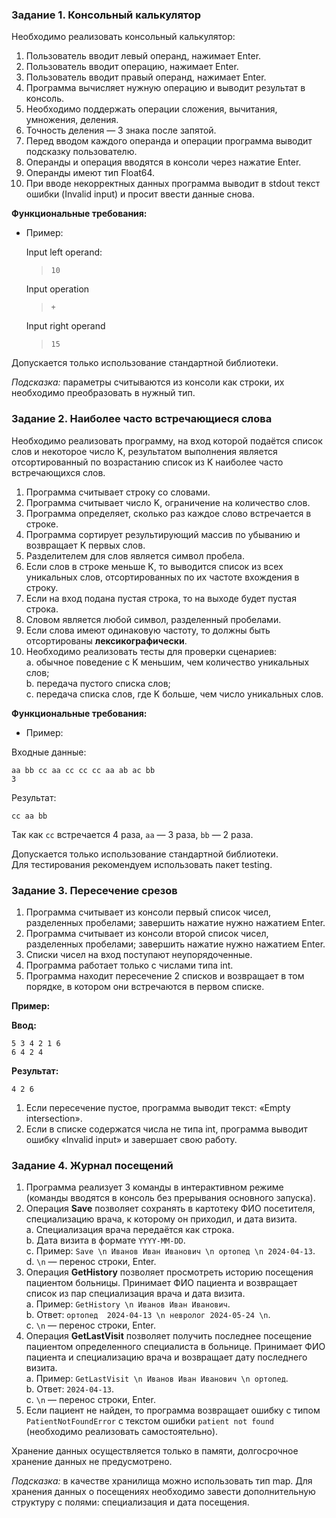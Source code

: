 ### Задание 1. Консольный калькулятор

Необходимо реализовать консольный калькулятор: 

1) Пользователь вводит левый операнд, нажимает Enter.
1) Пользователь вводит операцию, нажимает Enter.
1) Пользователь вводит правый операнд, нажимает Enter.
1) Программа вычисляет нужную операцию и выводит результат в консоль.
1) Необходимо поддержать операции сложения, вычитания, умножения, деления.
1) Точность деления — 3 знака после запятой.
1) Перед вводом каждого операнда и операции программа выводит подсказку пользователю.
1) Операнды и операция вводятся в консоли через нажатие Enter.
1) Операнды имеют тип Float64.
1) При вводе некорректных данных программа выводит в stdout текст ошибки (Invalid input) и просит ввести данные снова.

**Функциональные требования:**

- Пример:

  Input left operand: 
  > `10`

  Input operation 
  > `+`

  Input right operand
  > `15`

Допускается только использование стандартной библиотеки.

*Подсказка:* параметры считываются из консоли как строки, их необходимо преобразовать в нужный тип.

### Задание 2. Наиболее часто встречающиеся слова

Необходимо реализовать программу, на вход которой подаётся список слов и некоторое число K, результатом выполнения является отсортированный по возрастанию список из K наиболее часто встречающихся слов.

1) Программа считывает строку со словами.
1) Программа считывает число K, ограничение на количество слов.
1) Программа определяет, сколько раз каждое слово встречается в строке.
1) Программа сортирует результирующий массив по убыванию и возвращает K первых слов.
1) Разделителем для слов является символ пробела.
1) Если слов в строке меньше K, то выводится список из всех уникальных слов, отсортированных по их частоте вхождения в строку.
1) Если на вход подана пустая строка, то на выходе будет пустая строка.
1) Словом является любой символ, разделенный пробелами.
1) Если слова имеют одинаковую частоту, то должны быть отсортированы **лексикографически**.
1) Необходимо реализовать тесты для проверки сценариев: \
   a. обычное поведение с K меньшим, чем количество уникальных слов; \
   b. передача пустого списка слов; \
   c. передача списка слов, где K больше, чем число уникальных слов.

**Функциональные требования:**

- Пример: 

Входные данные:

```
aa bb cc aa cc cc cc aa ab ac bb
3
```

Результат:

```
cc aa bb
```

Так как `cc` встречается 4 раза, `aa` — 3 раза, `bb` — 2 раза.

Допускается только использование стандартной библиотеки. \
Для тестирования рекомендуем использовать пакет testing.

### Задание 3. Пересечение срезов

1) Программа считывает из консоли первый список чисел, разделенных пробелами; завершить нажатие нужно нажатием Enter.
1) Программа считывает из консоли второй список чисел, разделенных пробелами; завершить нажатие нужно нажатием Enter.
1) Списки чисел на вход поступают неупорядоченные.
1) Программа работает только с числами типа int.
1) Программа находит пересечение 2 списков и возвращает в том порядке, в котором они встречаются в первом списке.
   
**Пример:**

**Ввод:**

```
5 3 4 2 1 6
6 4 2 4
```

**Результат:**

```
4 2 6
```

1) Если пересечение пустое, программа выводит текст: «Empty intersection». 
2) Если в списке содержатся числа не типа int, программа выводит ошибку «Invalid input» и завершает свою работу.

### Задание 4. Журнал посещений

1) Программа реализует 3 команды в интерактивном режиме (команды вводятся в консоль без прерывания основного запуска).
1) Операция **Save** позволяет сохранять в картотеку ФИО посетителя, специализацию врача, к которому он приходил, и дата визита. \
   a. Специализация врача передаётся как строка. \
   b. Дата визита в формате `YYYY-MM-DD`. \
   c. Пример: `Save \n Иванов Иван Иванович \n ортопед \n 2024-04-13`. \
   d. `\n` — перенос строки, Enter.
1) Операция **GetHistory** позволяет просмотреть историю посещения пациентом больницы. Принимает ФИО пациента и возвращает список из пар специализация врача и дата визита. \
   a. Пример: `GetHistory \n Иванов Иван Иванович`. \
   b. Ответ: `ортопед  2024-04-13 \n невролог 2024-05-24 \n`. \
   c. `\n` — перенос строки, Enter.
1) Операция **GetLastVisit** позволяет получить последнее посещение пациентом определенного специалиста в больнице. Принимает ФИО пациента и специализацию врача и возвращает дату последнего визита. \
   a. Пример: `GetLastVisit \n Иванов Иван Иванович \n ортопед`. \
   b. Ответ: `2024-04-13`. \
   c. `\n` — перенос строки, Enter.
1) Если пациент не найден, то программа возвращает ошибку с типом `PatientNotFoundError` с текстом ошибки `patient not found` (необходимо реализовать самостоятельно).

Хранение данных осуществляется только в памяти, долгосрочное хранение данных не предусмотрено.

*Подсказка:* в качестве хранилища можно использовать тип map. Для хранения данных о посещениях необходимо завести дополнительную структуру с полями: специализация и дата посещения.
